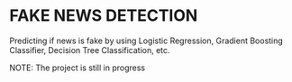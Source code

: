 # FAKE NEWS DETECTION

Predicting if news is fake by using Logistic Regression, Gradient Boosting Classifier, Decision Tree Classification, etc. 


NOTE: The project is still in progress
